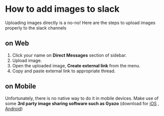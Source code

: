# How to add images to slack
Uploading images directly is a no-no! Here are the steps to upload images properly to the slack channels
## on Web
1. Click your name on **Direct Messages** section of sidebar.
2. Upload image.
3. Open the uploaded image, **Create external link** from the menu.
4. Copy and paste external link to appropriate thread.
## on Mobile
Unfortunately, there is no native way to do it in mobile devices. Make use of some **3rd party image sharing software such as Gyazo** (download for [iOS](https://itunes.apple.com/us/app/gyazo-camera/id625725292?mt=8) , [Android](https://play.google.com/store/apps/details?id=com.notainc.gyazo&hl=en_GB)) 
